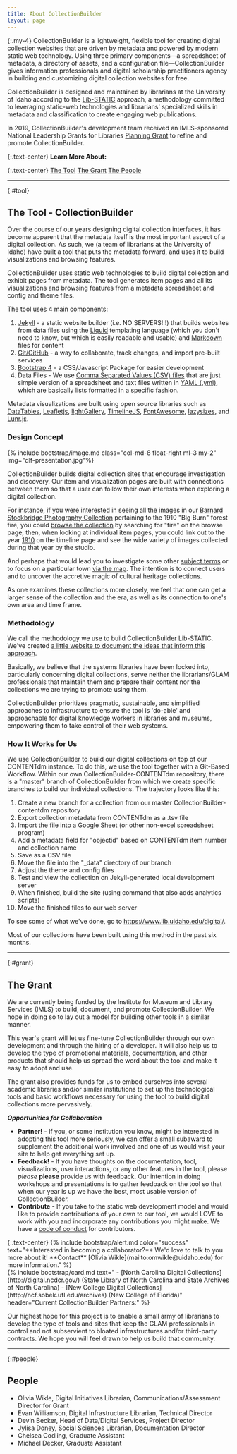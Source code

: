 ```yaml
---
title: About CollectionBuilder
layout: page
---
```


{:.my-4}
CollectionBuilder is a lightweight, flexible tool for creating digital collection websites that are driven by metadata and powered by modern static web technology. 
Using three primary components—a spreadsheet of metadata, a directory of assets, and a configuration file—CollectionBuilder gives information professionals and digital scholarship practitioners agency in building and customizing digital collection websites for free. 

CollectionBuilder is designed and maintained by librarians at the University of Idaho according to the [Lib-STATIC](https://lib-static.github.io/) approach, a methodology committed to leveraging static-web technologies and librarians' specialized skills in metadata and classification to create engaging web publications.

In 2019, CollectionBuilder's development team received an IMLS-sponsored National Leadership Grants for Libraries [Planning Grant](https://www.imls.gov/grants/awarded/lg-34-19-0064-19) to refine and promote CollectionBuilder.

{:.text-center}
**Learn More About:**

{:.text-center}
<a href="#tool" class="btn btn-info mb-3 mx-1">The Tool</a>
<a href="#grant" class="btn btn-info mb-3 mx-1">The Grant</a>
<a href="#people" class="btn btn-info mb-3 mx-1">The People</a>

---
{:#tool}
## The Tool - CollectionBuilder

Over the course of our years designing digital collection interfaces, it has become apparent that the metadata itself is the most important aspect of a digital collection. As such, we (a team of librarians at the University of Idaho) have built a tool that puts the metadata forward, and uses it to build visualizations and browsing features. 

CollectionBuilder uses static web technologies to build digital collection and exhibit pages from metadata. The tool generates item pages and all its visualizations and browsing features from a metadata spreadsheet and config and theme files.

The tool uses 4 main components: 

1. [Jekyll](https://jekyllrb.com/) - a static website builder (i.e. NO SERVERS!!!) that builds websites from data files using the [Liquid](https://shopify.github.io/liquid/basics/introduction/) templating language (which you don't need to know, but which is easily readable and usable) and [Markdown](https://en.wikipedia.org/wiki/Markdown) files for content
2. [Git/GitHub](https://github.com/) - a way to collaborate, track changes, and import pre-built services
3. [Bootstrap 4](https://getbootstrap.com/) - a CSS/Javascript Package for easier development
4. Data Files - We use [Comma Separated Values (CSV) files](https://en.wikipedia.org/wiki/Comma-separated_values) that are just simple version of a spreadsheet and text files written in [YAML (.yml)](https://en.wikipedia.org/wiki/YAML), which are basically lists formatted in a specific fashion.

Metadata visualizations are built using open source libraries such as [DataTables](https://datatables.net/), [Leafletjs](http://leafletjs.com/), [lightGallery](http://sachinchoolur.github.io/lightGallery/), [TimelineJS](https://timeline.knightlab.com/), [FontAwesome](https://fontawesome.com/), [lazysizes](https://github.com/aFarkas/lazysizes), and [Lunr.js](https://lunrjs.com/).

### Design Concept

{% include bootstrap/image.md class="col-md-8 float-right ml-3 my-2" img="dlf-presentation.jpg"%}

CollectionBuilder builds digital collection sites that encourage investigation and discovery. Our item and visualization pages are built with connections between them so that a user can follow their own interests when exploring a digital collection.

For instance, if you were interested in seeing all the images in our [Barnard Stockbridge Photography Collection](https://www.lib.uidaho.edu/digital/barstock/) pertaining to the 1910 "Big Burn" forest fire, you could [browse the collection](https://www.lib.uidaho.edu/digital/barstock/browse.html#fire) by searching for "fire" on the browse page, then, when looking at individual item pages, you could link out to the year [1910](https://www.lib.uidaho.edu/digital/barstock/timeline.html#1910) on the timeline page and see the wide variety of images collected during that year by the studio. 

And perhaps that would lead you to investigate some other [subject terms](https://www.lib.uidaho.edu/digital/barstock/subjects.html) or to focus on a particular town [via the map](https://www.lib.uidaho.edu/digital/barstock/map.html). The intention is to connect users and to uncover the accretive magic of cultural heritage collections. 

As one examines these collections more closely, we feel that one can get a larger sense of the collection and the era, as well as its connection to one's own area and time frame. 

### Methodology

We call the methodology we use to build CollectionBuilder Lib-STATIC. We've created [a little website to document the ideas that inform this approach](https://lib-static.github.io/). 

Basically, we believe that the systems libraries have been locked into, particularly concerning digital collections, serve neither the librarians/GLAM professionals that maintain them and prepare their content nor the collections we are trying to promote using them. 

CollectionBuilder prioritizes pragmatic, sustainable, and simplified approaches to infrastructure to ensure the tool is 'do-able' and approachable for digital knowledge workers in libraries and museums, empowering them to take control of their web systems.

### How It Works for Us

We use CollectionBuilder to build our digital collections on top of our CONTENTdm instance. To do this, we use the tool together with a Git-Based Workflow. Within our own CollectionBuilder-CONTENTdm repository, there is a "master" branch of CollectionBuilder from which we create specific branches to build our individual collections. The trajectory looks like this: 

1. Create a new branch for a collection from our master CollectionBuilder-contentdm repository
2. Export collection metadata from CONTENTdm as a .tsv file
2. Import the file into a Google Sheet (or other non-excel spreadsheet program)
3. Add a metadata field for "objectid" based on CONTENTdm item number and collection name
4. Save as a CSV file
5. Move the file into the "_data" directory of our branch
6. Adjust the theme and config files
7. Test and view the collection on Jekyll-generated local development server
8. When finished, build the site (using command that also adds analytics scripts)
9. Move the finished files to our web server

To see some of what we've done, go to <https://www.lib.uidaho.edu/digital/>.

Most of our collections have been built using this method in the past six months. 

---
{:#grant}
## The Grant

We are currently being funded by the Institute for Museum and Library Services (IMLS) to build, document, and promote CollectionBuilder. We hope in doing so to lay out a model for building other tools in a similar manner. 

This year's grant will let us fine-tune CollectionBuilder through our own development and through the hiring of a developer. It will also help us to develop the type of promotional materials, documentation, and other products that should help us spread the word about the tool and make it easy to adopt and use. 

The grant also provides funds for us to embed ourselves into several academic libraries and/or similar institutions to set up the technological tools and basic workflows necessary for using the tool to build digital collections more pervasively. 

***Opportunities for Collaboration***

- **Partner!** - If you, or some institution you know, might be interested in adopting this tool more seriously, we can offer a small subaward to supplement the additional work involved and one of us would visit your site to help get everything set up. 
- **Feedback!** - If you have thoughts on the documentation, tool, visualizations, user interactions, or any other features in the tool, please *please* **please** provide us with feedback. Our intention in doing workshops and presentations is to gather feedback on the tool so that when our year is up we have the best, most usable version of CollectionBuilder.
- **Contribute** - If you take to the static web development model and would like to provide contributions of your own to our tool, we would LOVE to work with you and incorporate any contributions you might make. We have a [code of conduct](https://github.com/CollectionBuilder/collectionbuilder.github.io/blob/master/CODE_OF_CONDUCT.md) for contributors.

<div class="row">
<div class="col-md-4" markdown="1">
{:.text-center}
{% include bootstrap/alert.md color="success" text="**Interested in becoming a collaborator?** We'd love to talk to you more about it! **Contact** [Olivia Wikle](mailto:omwikle@uidaho.edu) for more information." %}
</div>
<div class="col-md-8" markdown="1">
{% include bootstrap/card.md text="
- [North Carolina Digital Collections](http://digital.ncdcr.gov/) (State Library of North Carolina and State Archives of North Carolina)
- [New College Digital Collections](http://ncf.sobek.ufl.edu/archives) (New College of Florida)" header="Current CollectionBuilder Partners:" %}
</div>
</div>

Our highest hope for this project is to enable a small army of librarians to develop the type of tools and sites that keep the GLAM professionals in control and not subservient to bloated infrastructures and/or third-party contracts. We hope you will feel drawn to help us build that community. 


---
{:#people}
## People 

- Olivia Wikle, Digital Initiatives Librarian, Communications/Assessment Director for Grant
- Evan Williamson, Digital Infrastructure Librarian, Technical Director
- Devin Becker, Head of Data/Digital Services, Project Director
- Jylisa Doney, Social Sciences Librarian, Documentation Director 
- Chelsea Codling, Graduate Assistant
- Michael Decker, Graduate Assistant
